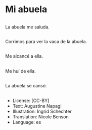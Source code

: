 # Mi abuela

##
La abuela me saluda.

##
Corrimos para ver la vaca de la abuela.

##
Me alcancé a ella.

##
Me huí de ella.

##
La abuela se cansó.

##
* License: [CC-BY]
* Text: Augustine Napagi
* Illustration: Ingrid Schechter
* Translation: Nicole Benson
* Language: es
